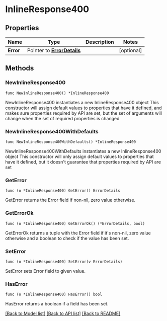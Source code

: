 # InlineResponse400

## Properties

Name | Type | Description | Notes
------------ | ------------- | ------------- | -------------
**Error** | Pointer to [**ErrorDetails**](ErrorDetails.md) |  | [optional] 

## Methods

### NewInlineResponse400

`func NewInlineResponse400() *InlineResponse400`

NewInlineResponse400 instantiates a new InlineResponse400 object
This constructor will assign default values to properties that have it defined,
and makes sure properties required by API are set, but the set of arguments
will change when the set of required properties is changed

### NewInlineResponse400WithDefaults

`func NewInlineResponse400WithDefaults() *InlineResponse400`

NewInlineResponse400WithDefaults instantiates a new InlineResponse400 object
This constructor will only assign default values to properties that have it defined,
but it doesn't guarantee that properties required by API are set

### GetError

`func (o *InlineResponse400) GetError() ErrorDetails`

GetError returns the Error field if non-nil, zero value otherwise.

### GetErrorOk

`func (o *InlineResponse400) GetErrorOk() (*ErrorDetails, bool)`

GetErrorOk returns a tuple with the Error field if it's non-nil, zero value otherwise
and a boolean to check if the value has been set.

### SetError

`func (o *InlineResponse400) SetError(v ErrorDetails)`

SetError sets Error field to given value.

### HasError

`func (o *InlineResponse400) HasError() bool`

HasError returns a boolean if a field has been set.


[[Back to Model list]](../README.md#documentation-for-models) [[Back to API list]](../README.md#documentation-for-api-endpoints) [[Back to README]](../README.md)


